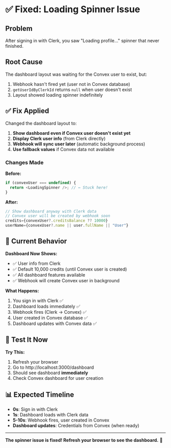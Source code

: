 # ✅ Fixed: Loading Spinner Issue

## Problem

After signing in with Clerk, you saw "Loading profile..." spinner that never finished.

## Root Cause

The dashboard layout was waiting for the Convex user to exist, but:
1. Webhook hasn't fired yet (user not in Convex database)
2. `getUserIdByClerkId` returns `null` when user doesn't exist
3. Layout showed loading spinner indefinitely

## ✅ Fix Applied

Changed the dashboard layout to:
1. **Show dashboard even if Convex user doesn't exist yet**
2. **Display Clerk user info** (from Clerk directly)
3. **Webhook will sync user later** (automatic background process)
4. **Use fallback values** if Convex data not available

### Changes Made

**Before:**
```typescript
if (convexUser === undefined) {
  return <LoadingSpinner />; // ← Stuck here!
}
```

**After:**
```typescript
// Show dashboard anyway with Clerk data
// Convex user will be created by webhook soon
credits={convexUser?.creditsBalance ?? 10000}
userName={convexUser?.name || user.fullName || "User"}
```

## 🎯 Current Behavior

**Dashboard Now Shows:**
- ✅ User info from Clerk
- ✅ Default 10,000 credits (until Convex user is created)
- ✅ All dashboard features available
- ✅ Webhook will create Convex user in background

**What Happens:**
1. You sign in with Clerk ✅
2. Dashboard loads immediately ✅
3. Webhook fires (Clerk → Convex) ✅
4. User created in Convex database ✅
5. Dashboard updates with Convex data ✅

## 🧪 Test It Now

**Try This:**
1. Refresh your browser
2. Go to http://localhost:3000/dashboard
3. Should see dashboard **immediately**
4. Check Convex dashboard for user creation

## 📊 Expected Timeline

- **0s**: Sign in with Clerk
- **1s**: Dashboard loads with Clerk data
- **5-10s**: Webhook fires, user created in Convex
- **Dashboard updates**: Credentials from Convex (when ready)

---

**The spinner issue is fixed! Refresh your browser to see the dashboard.** 🎉

